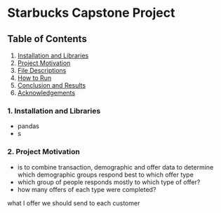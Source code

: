 # Starbucks Capstone Project

## Table of Contents

1. [Installation and Libraries](#installation)
2. [Project Motivation](#motivation)
3. [File Descriptions](#files)
4. [How to Run](#run)
5. [Conclusion and Results](#results)
6. [Acknowledgements](#ackn)

### 1. Installation and Libraries <a name="installation"></a>

- pandas
- s


### 2. Project Motivation <a name="motivation"></a>
 
- is to combine transaction, demographic and offer data to determine which demographic groups respond best to which offer type 
- which group of people responds mostly to which type of offer?
- how many offers of each type were completed?

 what I offer we should send to each customer
